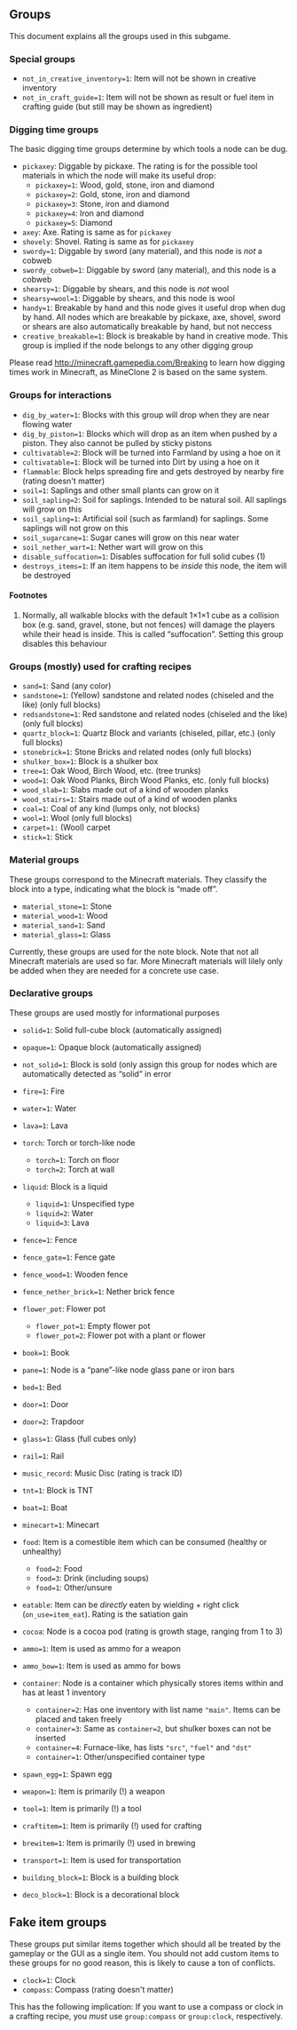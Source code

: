 ## Groups
This document explains all the groups used in this subgame.

### Special groups

* `not_in_creative_inventory=1`: Item will not be shown in creative inventory
* `not_in_craft_guide=1`: Item will not be shown as result or fuel item in crafting guide (but still may be shown as ingredient)

### Digging time groups

The basic digging time groups determine by which tools a node can be dug.

* `pickaxey`: Diggable by pickaxe. The rating is for the possible tool materials in which the node will make its useful drop:
    * `pickaxey=1`: Wood, gold, stone, iron and diamond
    * `pickaxey=2`: Gold, stone, iron and diamond
    * `pickaxey=3`: Stone, iron and diamond
    * `pickaxey=4`: Iron and diamond
    * `pickaxey=5`: Diamond
* `axey`: Axe. Rating is same as for `pickaxey`
* `shovely`: Shovel. Rating is same as for `pickaxey`
* `swordy=1`: Diggable by sword (any material), and this node is *not* a cobweb
* `swordy_cobweb=1`: Diggable by sword (any material), and this node is a cobweb
* `shearsy=1`: Diggable by shears, and this node is *not* wool
* `shearsy=wool=1`: Diggable by shears, and this node is wool
* `handy=1`: Breakable by hand and this node gives it useful drop when dug by hand. All nodes which are breakable by pickaxe, axe, shovel, sword or shears are also automatically breakable by hand, but not neccess
* `creative_breakable=1`: Block is breakable by hand in creative mode. This group is implied if the node belongs to any other digging group

Please read <http://minecraft.gamepedia.com/Breaking> to learn how digging times work in Minecraft, as MineClone 2 is based on the same system.

### Groups for interactions

* `dig_by_water=1`: Blocks with this group will drop when they are near flowing water
* `dig_by_piston=1`: Blocks which will drop as an item when pushed by a piston. They also cannot be pulled by sticky pistons
* `cultivatable=2`: Block will be turned into Farmland by using a hoe on it
* `cultivatable=1`: Block will be turned into Dirt by using a hoe on it
* `flammable`: Block helps spreading fire and gets destroyed by nearby fire (rating doesn't matter)
* `soil=1`: Saplings and other small plants can grow on it
* `soil_sapling=2`: Soil for saplings. Intended to be natural soil. All saplings will grow on this
* `soil_sapling=1`: Artificial soil (such as farmland) for saplings. Some saplings will not grow on this
* `soil_sugarcane=1`: Sugar canes will grow on this near water
* `soil_nether_wart=1`: Nether wart will grow on this
* `disable_suffocation=1`: Disables suffocation for full solid cubes (1)
* `destroys_items=1`: If an item happens to be *inside* this node, the item will be destroyed

#### Footnotes

1. Normally, all walkable blocks with the default 1×1×1 cube as a collision box (e.g. sand,
   gravel, stone, but not fences) will damage the players while their head is inside. This
   is called “suffocation”. Setting this group disables this behaviour

### Groups (mostly) used for crafting recipes

* `sand=1`: Sand (any color)
* `sandstone=1`: (Yellow) sandstone and related nodes (chiseled and the like) (only full blocks)
* `redsandstone=1`: Red sandstone and related nodes (chiseled and the like) (only full blocks)
* `quartz_block=1`: Quartz Block and variants (chiseled, pillar, etc.) (only full blocks)
* `stonebrick=1`: Stone Bricks and related nodes (only full blocks)
* `shulker_box=1`: Block is a shulker box
* `tree=1`: Oak Wood, Birch Wood, etc. (tree trunks)
* `wood=1`: Oak Wood Planks, Birch Wood Planks, etc. (only full blocks)
* `wood_slab=1`: Slabs made out of a kind of wooden planks
* `wood_stairs=1`: Stairs made out of a kind of wooden planks
* `coal=1`: Coal of any kind (lumps only, not blocks)
* `wool=1`: Wool (only full blocks)
* `carpet=1:` (Wool) carpet
* `stick=1`: Stick

### Material groups

These groups correspond to the Minecraft materials. They classify the block into a type, indicating what the block is “made off”.

* `material_stone=1`: Stone
* `material_wood=1`: Wood
* `material_sand=1`: Sand
* `material_glass=1`: Glass

Currently, these groups are used for the note block.
Note that not all Minecraft materials are used so far. More Minecraft materials will lilely only be added when they are needed for a concrete use case.

### Declarative groups
These groups are used mostly for informational purposes

* `solid=1`: Solid full-cube block (automatically assigned)
* `opaque=1`: Opaque block (automatically assigned)
* `not_solid=1`: Block is sold (only assign this group for nodes which are automatically detected as “solid” in error
* `fire=1`: Fire
* `water=1`: Water
* `lava=1`: Lava
* `torch`: Torch or torch-like node
    * `torch=1`: Torch on floor
    * `torch=2`: Torch at wall
* `liquid`: Block is a liquid
    * `liquid=1`: Unspecified type
    * `liquid=2`: Water
    * `liquid=3`: Lava
* `fence=1`: Fence
* `fence_gate=1`: Fence gate
* `fence_wood=1`: Wooden fence
* `fence_nether_brick=1`: Nether brick fence
* `flower_pot`: Flower pot
   * `flower_pot=1`: Empty flower pot
   * `flower_pot=2`: Flower pot with a plant or flower
* `book=1`: Book
* `pane=1`: Node is a “pane”-like node glass pane or iron bars
* `bed=1`: Bed
* `door=1`: Door
* `door=2`: Trapdoor
* `glass=1`: Glass (full cubes only)
* `rail=1`: Rail
* `music_record`: Music Disc (rating is track ID)
* `tnt=1`: Block is TNT
* `boat=1`: Boat
* `minecart=1`: Minecart
* `food`: Item is a comestible item which can be consumed (healthy or unhealthy)
    * `food=2`: Food
    * `food=3`: Drink (including soups)
    * `food=1`: Other/unsure
* `eatable`: Item can be *directly* eaten by wielding + right click (`on_use=item_eat`). Rating is the satiation gain
* `cocoa`: Node is a cocoa pod (rating is growth stage, ranging from 1 to 3)
* `ammo=1`: Item is used as ammo for a weapon
* `ammo_bow=1`: Item is used as ammo for bows
* `container`: Node is a container which physically stores items within and has at least 1 inventory
   * `container=2`: Has one inventory with list name `"main"`. Items can be placed and taken freely
   * `container=3`: Same as `container=2`, but shulker boxes can not be inserted
   * `container=4`: Furnace-like, has lists `"src"`, `"fuel"` and `"dst"`
   * `container=1`: Other/unspecified container type
* `spawn_egg=1`: Spawn egg

* `weapon=1`: Item is primarily (!) a weapon
* `tool=1`: Item is primarily (!) a tool
* `craftitem=1`: Item is primarily (!) used for crafting
* `brewitem=1`: Item is primarily (!) used in brewing
* `transport=1`: Item is used for transportation
* `building_block=1`: Block is a building block
* `deco_block=1`: Block is a decorational block

## Fake item groups
These groups put similar items together which should all be treated by the gameplay or the GUI as a single item.
You should not add custom items to these groups for no good reason, this is likely to cause a ton of conflicts.

* `clock=1`: Clock
* `compass`: Compass (rating doesn't matter)

This has the following implication: If you want to use a compass or clock in a crafting recipe, you *must*
use `group:compass` or `group:clock`, respectively.
